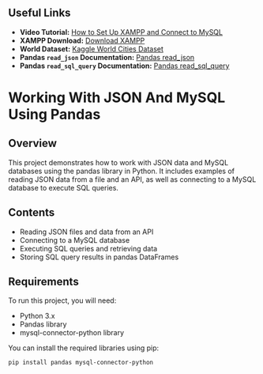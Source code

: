 ## Useful Links

- **Video Tutorial:** [How to Set Up XAMPP and Connect to MySQL](https://www.youtube.com/watch?v=fFwRC-fapIU)
- **XAMPP Download:** [Download XAMPP](https://www.apachefriends.org/index.html)
- **World Dataset:** [Kaggle World Cities Dataset](https://www.kaggle.com/busielmorley/worldcities-pop-lang-rank-sql-create-tbls?select=world.sql)
- **Pandas `read_json` Documentation:** [Pandas read_json](https://pandas.pydata.org/docs/reference/api/pandas.read_json.html)
- **Pandas `read_sql_query` Documentation:** [Pandas read_sql_query](https://pandas.pydata.org/docs/reference/api/pandas.read_sql_query.html#pandas.read_sql_query)

# Working With JSON And MySQL Using Pandas

## Overview
This project demonstrates how to work with JSON data and MySQL databases using the pandas library in Python. It includes examples of reading JSON data from a file and an API, as well as connecting to a MySQL database to execute SQL queries.

## Contents
- Reading JSON files and data from an API
- Connecting to a MySQL database
- Executing SQL queries and retrieving data
- Storing SQL query results in pandas DataFrames

## Requirements
To run this project, you will need:
- Python 3.x
- Pandas library
- mysql-connector-python library

You can install the required libraries using pip:

```bash
pip install pandas mysql-connector-python

